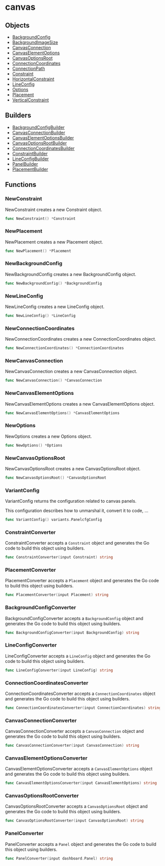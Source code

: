 # canvas

## Objects

 * <span class="badge object-type-struct"></span> [BackgroundConfig](./object-BackgroundConfig.md)
 * <span class="badge object-type-enum"></span> [BackgroundImageSize](./object-BackgroundImageSize.md)
 * <span class="badge object-type-struct"></span> [CanvasConnection](./object-CanvasConnection.md)
 * <span class="badge object-type-struct"></span> [CanvasElementOptions](./object-CanvasElementOptions.md)
 * <span class="badge object-type-struct"></span> [CanvasOptionsRoot](./object-CanvasOptionsRoot.md)
 * <span class="badge object-type-struct"></span> [ConnectionCoordinates](./object-ConnectionCoordinates.md)
 * <span class="badge object-type-enum"></span> [ConnectionPath](./object-ConnectionPath.md)
 * <span class="badge object-type-struct"></span> [Constraint](./object-Constraint.md)
 * <span class="badge object-type-enum"></span> [HorizontalConstraint](./object-HorizontalConstraint.md)
 * <span class="badge object-type-struct"></span> [LineConfig](./object-LineConfig.md)
 * <span class="badge object-type-struct"></span> [Options](./object-Options.md)
 * <span class="badge object-type-struct"></span> [Placement](./object-Placement.md)
 * <span class="badge object-type-enum"></span> [VerticalConstraint](./object-VerticalConstraint.md)
## Builders

 * <span class="badge builder"></span> [BackgroundConfigBuilder](./builder-BackgroundConfigBuilder.md)
 * <span class="badge builder"></span> [CanvasConnectionBuilder](./builder-CanvasConnectionBuilder.md)
 * <span class="badge builder"></span> [CanvasElementOptionsBuilder](./builder-CanvasElementOptionsBuilder.md)
 * <span class="badge builder"></span> [CanvasOptionsRootBuilder](./builder-CanvasOptionsRootBuilder.md)
 * <span class="badge builder"></span> [ConnectionCoordinatesBuilder](./builder-ConnectionCoordinatesBuilder.md)
 * <span class="badge builder"></span> [ConstraintBuilder](./builder-ConstraintBuilder.md)
 * <span class="badge builder"></span> [LineConfigBuilder](./builder-LineConfigBuilder.md)
 * <span class="badge builder"></span> [PanelBuilder](./builder-PanelBuilder.md)
 * <span class="badge builder"></span> [PlacementBuilder](./builder-PlacementBuilder.md)
## Functions

### <span class="badge function"></span> NewConstraint

NewConstraint creates a new Constraint object.

```go
func NewConstraint() *Constraint
```

### <span class="badge function"></span> NewPlacement

NewPlacement creates a new Placement object.

```go
func NewPlacement() *Placement
```

### <span class="badge function"></span> NewBackgroundConfig

NewBackgroundConfig creates a new BackgroundConfig object.

```go
func NewBackgroundConfig() *BackgroundConfig
```

### <span class="badge function"></span> NewLineConfig

NewLineConfig creates a new LineConfig object.

```go
func NewLineConfig() *LineConfig
```

### <span class="badge function"></span> NewConnectionCoordinates

NewConnectionCoordinates creates a new ConnectionCoordinates object.

```go
func NewConnectionCoordinates() *ConnectionCoordinates
```

### <span class="badge function"></span> NewCanvasConnection

NewCanvasConnection creates a new CanvasConnection object.

```go
func NewCanvasConnection() *CanvasConnection
```

### <span class="badge function"></span> NewCanvasElementOptions

NewCanvasElementOptions creates a new CanvasElementOptions object.

```go
func NewCanvasElementOptions() *CanvasElementOptions
```

### <span class="badge function"></span> NewOptions

NewOptions creates a new Options object.

```go
func NewOptions() *Options
```

### <span class="badge function"></span> NewCanvasOptionsRoot

NewCanvasOptionsRoot creates a new CanvasOptionsRoot object.

```go
func NewCanvasOptionsRoot() *CanvasOptionsRoot
```

### <span class="badge function"></span> VariantConfig

VariantConfig returns the configuration related to canvas panels.

This configuration describes how to unmarshal it, convert it to code, …

```go
func VariantConfig() variants.PanelcfgConfig
```

### <span class="badge function"></span> ConstraintConverter

ConstraintConverter accepts a `Constraint` object and generates the Go code to build this object using builders.

```go
func ConstraintConverter(input Constraint) string
```

### <span class="badge function"></span> PlacementConverter

PlacementConverter accepts a `Placement` object and generates the Go code to build this object using builders.

```go
func PlacementConverter(input Placement) string
```

### <span class="badge function"></span> BackgroundConfigConverter

BackgroundConfigConverter accepts a `BackgroundConfig` object and generates the Go code to build this object using builders.

```go
func BackgroundConfigConverter(input BackgroundConfig) string
```

### <span class="badge function"></span> LineConfigConverter

LineConfigConverter accepts a `LineConfig` object and generates the Go code to build this object using builders.

```go
func LineConfigConverter(input LineConfig) string
```

### <span class="badge function"></span> ConnectionCoordinatesConverter

ConnectionCoordinatesConverter accepts a `ConnectionCoordinates` object and generates the Go code to build this object using builders.

```go
func ConnectionCoordinatesConverter(input ConnectionCoordinates) string
```

### <span class="badge function"></span> CanvasConnectionConverter

CanvasConnectionConverter accepts a `CanvasConnection` object and generates the Go code to build this object using builders.

```go
func CanvasConnectionConverter(input CanvasConnection) string
```

### <span class="badge function"></span> CanvasElementOptionsConverter

CanvasElementOptionsConverter accepts a `CanvasElementOptions` object and generates the Go code to build this object using builders.

```go
func CanvasElementOptionsConverter(input CanvasElementOptions) string
```

### <span class="badge function"></span> CanvasOptionsRootConverter

CanvasOptionsRootConverter accepts a `CanvasOptionsRoot` object and generates the Go code to build this object using builders.

```go
func CanvasOptionsRootConverter(input CanvasOptionsRoot) string
```

### <span class="badge function"></span> PanelConverter

PanelConverter accepts a `Panel` object and generates the Go code to build this object using builders.

```go
func PanelConverter(input dashboard.Panel) string
```

